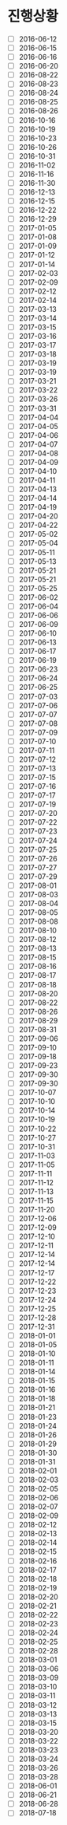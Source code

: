 # 진행상황

- [ ] 2016-06-12
- [ ] 2016-06-15
- [ ] 2016-06-16
- [ ] 2016-06-20
- [ ] 2016-08-22
- [ ] 2016-08-23
- [ ] 2016-08-24
- [ ] 2016-08-25
- [ ] 2016-08-26
- [ ] 2016-10-16
- [ ] 2016-10-19
- [ ] 2016-10-23
- [ ] 2016-10-26
- [ ] 2016-10-31
- [ ] 2016-11-02
- [ ] 2016-11-16
- [ ] 2016-11-30
- [ ] 2016-12-13
- [ ] 2016-12-15
- [ ] 2016-12-22
- [ ] 2016-12-29
- [ ] 2017-01-05
- [ ] 2017-01-08
- [ ] 2017-01-09
- [ ] 2017-01-12
- [ ] 2017-01-14
- [ ] 2017-02-03
- [ ] 2017-02-09
- [ ] 2017-02-12
- [ ] 2017-02-14
- [ ] 2017-03-13
- [ ] 2017-03-14
- [ ] 2017-03-15
- [ ] 2017-03-16
- [ ] 2017-03-17
- [ ] 2017-03-18
- [ ] 2017-03-19
- [ ] 2017-03-19
- [ ] 2017-03-21
- [ ] 2017-03-22
- [ ] 2017-03-26
- [ ] 2017-03-31
- [ ] 2017-04-04
- [ ] 2017-04-05
- [ ] 2017-04-06
- [ ] 2017-04-07
- [ ] 2017-04-08
- [ ] 2017-04-09
- [ ] 2017-04-10
- [ ] 2017-04-11
- [ ] 2017-04-13
- [ ] 2017-04-14
- [ ] 2017-04-19
- [ ] 2017-04-20
- [ ] 2017-04-22
- [ ] 2017-05-02
- [ ] 2017-05-04
- [ ] 2017-05-11
- [ ] 2017-05-13
- [ ] 2017-05-21
- [ ] 2017-05-21
- [ ] 2017-05-25
- [ ] 2017-06-02
- [ ] 2017-06-04
- [ ] 2017-06-06
- [ ] 2017-06-09
- [ ] 2017-06-10
- [ ] 2017-06-13
- [ ] 2017-06-17
- [ ] 2017-06-19
- [ ] 2017-06-23
- [ ] 2017-06-24
- [ ] 2017-06-25
- [ ] 2017-07-03
- [ ] 2017-07-06
- [ ] 2017-07-07
- [ ] 2017-07-08
- [ ] 2017-07-09
- [ ] 2017-07-10
- [ ] 2017-07-11
- [ ] 2017-07-12
- [ ] 2017-07-13
- [ ] 2017-07-15
- [ ] 2017-07-16
- [ ] 2017-07-17
- [ ] 2017-07-19
- [ ] 2017-07-20
- [ ] 2017-07-22
- [ ] 2017-07-23
- [ ] 2017-07-24
- [ ] 2017-07-25
- [ ] 2017-07-26
- [ ] 2017-07-27
- [ ] 2017-07-29
- [ ] 2017-08-01
- [ ] 2017-08-03
- [ ] 2017-08-04
- [ ] 2017-08-05
- [ ] 2017-08-08
- [ ] 2017-08-10
- [ ] 2017-08-12
- [ ] 2017-08-13
- [ ] 2017-08-15
- [ ] 2017-08-16
- [ ] 2017-08-17
- [ ] 2017-08-18
- [ ] 2017-08-20
- [ ] 2017-08-22
- [ ] 2017-08-26
- [ ] 2017-08-29
- [ ] 2017-08-31
- [ ] 2017-09-06
- [ ] 2017-09-10
- [ ] 2017-09-18
- [ ] 2017-09-23
- [ ] 2017-09-30
- [ ] 2017-09-30
- [ ] 2017-10-07
- [ ] 2017-10-10
- [ ] 2017-10-14
- [ ] 2017-10-19
- [ ] 2017-10-22
- [ ] 2017-10-27
- [ ] 2017-10-31
- [ ] 2017-11-03
- [ ] 2017-11-05
- [ ] 2017-11-11
- [ ] 2017-11-12
- [ ] 2017-11-13
- [ ] 2017-11-15
- [ ] 2017-11-20
- [ ] 2017-12-06
- [ ] 2017-12-09
- [ ] 2017-12-10
- [ ] 2017-12-11
- [ ] 2017-12-14
- [ ] 2017-12-14
- [ ] 2017-12-17
- [ ] 2017-12-22
- [ ] 2017-12-23
- [ ] 2017-12-24
- [ ] 2017-12-25
- [ ] 2017-12-28
- [ ] 2017-12-31
- [ ] 2018-01-01
- [ ] 2018-01-05
- [ ] 2018-01-10
- [ ] 2018-01-11
- [ ] 2018-01-14
- [ ] 2018-01-15
- [ ] 2018-01-16
- [ ] 2018-01-18
- [ ] 2018-01-21
- [ ] 2018-01-23
- [ ] 2018-01-24
- [ ] 2018-01-26
- [ ] 2018-01-29
- [ ] 2018-01-30
- [ ] 2018-01-31
- [ ] 2018-02-01
- [ ] 2018-02-03
- [ ] 2018-02-05
- [ ] 2018-02-06
- [ ] 2018-02-07
- [ ] 2018-02-09
- [ ] 2018-02-12
- [ ] 2018-02-13
- [ ] 2018-02-14
- [ ] 2018-02-15
- [ ] 2018-02-16
- [ ] 2018-02-17
- [ ] 2018-02-18
- [ ] 2018-02-19
- [ ] 2018-02-20
- [ ] 2018-02-21
- [ ] 2018-02-22
- [ ] 2018-02-23
- [ ] 2018-02-24
- [ ] 2018-02-25
- [ ] 2018-02-28
- [ ] 2018-03-01
- [ ] 2018-03-06
- [ ] 2018-03-09
- [ ] 2018-03-10
- [ ] 2018-03-11
- [ ] 2018-03-12
- [ ] 2018-03-13
- [ ] 2018-03-15
- [ ] 2018-03-20
- [ ] 2018-03-22
- [ ] 2018-03-23
- [ ] 2018-03-24
- [ ] 2018-03-26
- [ ] 2018-03-28
- [ ] 2018-06-01
- [ ] 2018-06-21
- [ ] 2018-06-28
- [ ] 2018-07-18
